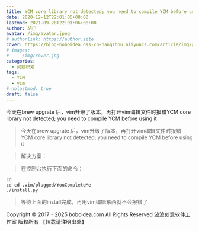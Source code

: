 ```yaml
---
title: YCM core library not detected; you need to compile YCM before using it
date: 2020-12-12T22:01:06+08:00
lastmod: 2021-09-28T22:01:06+08:00
author: 胡巴
avatar: /img/avatar.jpeg
# authorlink: https://author.site
cover: https://blog-boboidea.oss-cn-hangzhou.aliyuncs.com/article/img/posts/YCM core library not detected.jpg
# images:
#   - /img/cover.jpg
categories:
  - 问题积累
tags:
  - YCM
  - vim
# nolastmod: true
draft: false
---
```


今天在brew upgrate 后，vim升级了版本，再打开vim编辑文件时报错YCM core library not detected; you need to compile YCM before using it

<!--more-->

> 今天在brew upgrate 后，vim升级了版本，再打开vim编辑文件时报错YCM core library not detected; you need to compile YCM before using it

> 解决方案：

> 在控制台执行下面的命令：

```shell
cd
cd cd .vim/plugged/YouCompleteMe
./install.py
```

> 等待上面的install完成，再用vim编辑东西就不会报错了

<!--declare-declare-->

Copyright &copy; 2017 - 2025 boboidea.com All Rights Reserved 波波创意软件工作室 版权所有 【转载请注明出处】
